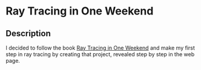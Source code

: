 # Ray Tracing in One Weekend

Description
-

I decided to follow the book [Ray Tracing in One Weekend](https://raytracing.github.io/books/RayTracingInOneWeekend.html#overview) and make my first step in ray tracing by creating that project, revealed step by step in the web page.

